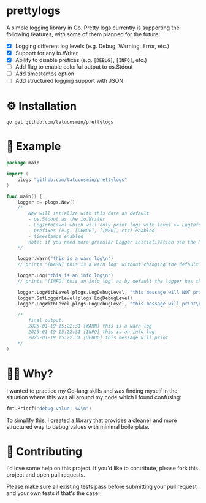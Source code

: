 # prettylogs

A simple logging library in Go. Pretty logs currently is supporting the following features, with some of them planned for the future:

- [x] Logging different log levels (e.g. Debug, Warning, Error, etc.)
- [x] Support for any io.Writer
- [x] Ability to disable prefixes (e.g. `[DEBUG]`, `[INFO]`, etc.)
- [ ] Add flag to enable colorful output to os.Stdout
- [ ] Add timestamps option
- [ ] Add structured logging support with JSON

# ⚙️ Installation

```
go get github.com/tatucosmin/prettylogs
```

# 🔨 Example

```go
package main

import (
	plogs "github.com/tatucosmin/prettylogs"
)

func main() {
	logger := plogs.New()
	/*
		New will intialize with this data as default
		- os.Stdout as the io.Writer
		- LogInfoLevel which will only print logs with level >= LogInfoLevel
		- prefixes (e.g. [DEBUG], [INFO], etc) enabled
		- timestamps enabled
		note: if you need more granular Logger initialization use the NewConfigurable function
	*/

	logger.Warn("this is a warn log\n")
	// prints "[WARN] this is a warn log" without changing the default level

	logger.Log("this is an info log\n")
	// prints "[INFO] this an info log" as by default the logger has the LogInfoLevel set

	logger.LogWithLevel(plogs.LogDebugLevel, "this message will NOT print\n")
	logger.SetLoggerLevel(plogs.LogDebugLevel)
	logger.LogWithLevel(plogs.LogDebugLevel, "this message will print\n")

	/*
		final output:
		2025-01-19 15:22:31 [WARN] this is a warn log
		2025-01-19 15:22:31 [INFO] this is an info log
		2025-01-19 15:22:31 [DEBUG] this message will print
	*/
}
```

# 🙋‍♂️ Why?

I wanted to practice my Go-lang skills and was finding myself in the situation where this was all around my code which I found confusing:

```go
fmt.Printf("debug value: %v\n")
```

To simplify this, I created a library that provides a cleaner and more structured way to debug values with minimal boilerplate.

# 👏 Contributing

I'd love some help on this project. If you'd like to contribute, please fork this project and open pull requests.

Please make sure all existing tests pass before submitting your pull request and your own tests if that's the case.
